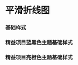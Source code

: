 # 平滑折线图

### 基础样式

<preview path="../examples/default/SmoothLine.vue" title="基础样式" description=""></preview>

### 精益项目蓝黑色主题基础样式

<preview path="../examples/blue-dark/SmoothLine.vue" title="基础样式" description=""></preview>

### 精益项目亮橙色主题基础样式

<preview path="../examples/light-orange/SmoothLine.vue" title="基础样式" description=""></preview>
